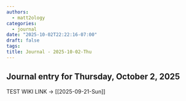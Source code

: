 ```yaml
---
authors:
  - matt2ology
categories:
  - journal
date: "2025-10-02T22:22:16-07:00"
draft: false
tags:
title: Journal - 2025-10-02-Thu
---
```


## Journal entry for Thursday, October 2, 2025

TEST WIKI LINK -> [[2025-09-21-Sun]]
